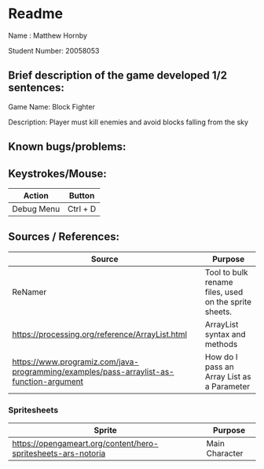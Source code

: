 # Readme

Name : Matthew Hornby

Student Number: 20058053

## Brief description of the game developed 1/2 sentences:
Game Name: Block Fighter

Description: Player must kill enemies and avoid blocks falling from the sky


## Known bugs/problems:

## Keystrokes/Mouse:
| Action     | Button   |
| ---------- | -------- |
| Debug Menu | Ctrl + D |

## Sources / References:
| Source                                                                                  | Purpose                                               |
| --------------------------------------------------------------------------------------- | ----------------------------------------------------- |
| ReNamer                                                                                 | Tool to bulk rename files, used on the sprite sheets. |
| https://processing.org/reference/ArrayList.html                                         | ArrayList syntax and methods                          |
| https://www.programiz.com/java-programming/examples/pass-arraylist-as-function-argument | How do I pass an Array List as a Parameter            |


### Spritesheets
| Sprite                                                        | Purpose        |
| ------------------------------------------------------------- | -------------- |
| https://opengameart.org/content/hero-spritesheets-ars-notoria | Main Character |



